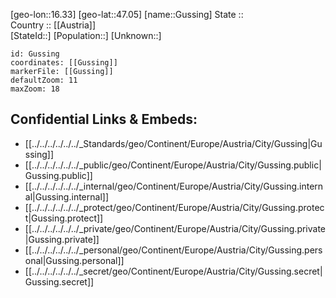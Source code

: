 ﻿---
location: [47.05,16.33] 
mapzoom: [7,12] 
mapmarker: city 
type: City
tags:
- geo/City


SpocWebEntityId: 30644
isDeleted: false
confidential: public

---
[geo-lon::16.33] 
[geo-lat::47.05] 
[name::Gussing] 
State ::  
Country :: [[Austria]]  
[StateId::] 
[Population::] 
[Unknown::] 


```leaflet
id: Gussing
coordinates: [[Gussing]] 
markerFile: [[Gussing]] 
defaultZoom: 11 
maxZoom: 18
```


## Confidential Links & Embeds: 
- [[../../../../../../_Standards/geo/Continent/Europe/Austria/City/Gussing|Gussing]] 
- [[../../../../../../_public/geo/Continent/Europe/Austria/City/Gussing.public|Gussing.public]] 
- [[../../../../../../_internal/geo/Continent/Europe/Austria/City/Gussing.internal|Gussing.internal]] 
- [[../../../../../../_protect/geo/Continent/Europe/Austria/City/Gussing.protect|Gussing.protect]] 
- [[../../../../../../_private/geo/Continent/Europe/Austria/City/Gussing.private|Gussing.private]] 
- [[../../../../../../_personal/geo/Continent/Europe/Austria/City/Gussing.personal|Gussing.personal]] 
- [[../../../../../../_secret/geo/Continent/Europe/Austria/City/Gussing.secret|Gussing.secret]] 
